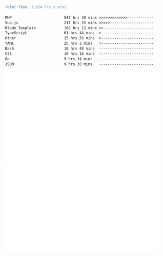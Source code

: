 <!--START_SECTION:waka-->

```markdown
Total Time: 1,054 hrs 9 mins

PHP                        547 hrs 38 mins >>>>>>>>>>>>>------------   50.72 %
Vue.js                     217 hrs 25 mins >>>>>--------------------   20.14 %
Blade Template             102 hrs 13 mins >>-----------------------   09.47 %
TypeScript                 61 hrs 44 mins  >------------------------   05.72 %
Other                      25 hrs 39 mins  >------------------------   02.38 %
YAML                       25 hrs 2 mins   >------------------------   02.32 %
Bash                       10 hrs 40 mins  -------------------------   00.99 %
CSS                        10 hrs 18 mins  -------------------------   00.95 %
Go                         9 hrs 34 mins   -------------------------   00.89 %
JSON                       9 hrs 30 mins   -------------------------   00.88 %
```

<!--END_SECTION:waka-->
<p align="center">
    <img src="https://raw.githubusercontent.com/rjp2525/rjp2525/output/generated/overview.svg">
    <img src="https://raw.githubusercontent.com/rjp2525/rjp2525/output/generated/languages.svg">
</p>
